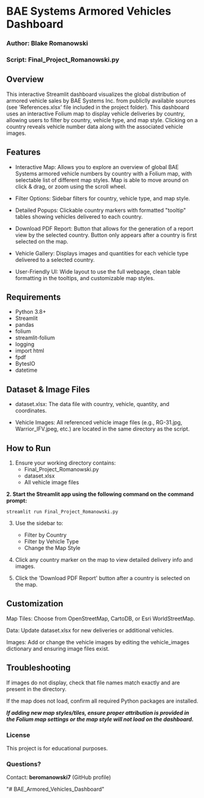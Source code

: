 # BAE Systems Armored Vehicles Dashboard
### Author: Blake Romanowski
### Script: Final_Project_Romanowski.py

## Overview
This interactive Streamlit dashboard visualizes the global distribution of armored vehicle sales by BAE Systems Inc. from publiclly available sources (see 'References.xlsx' file included in the project folder). This dashboard uses an interactive Folium map to display vehicle deliveries by country, allowing users to filter by country, vehicle type, and map style. Clicking on a country reveals vehicle number data along with the associated vehicle images.

## Features
- Interactive Map: Allows you to explore an overview of global BAE Systems armored vehicle numbers by country with a Folium map, with selectable list of different map styles. Map is able to move around on click & drag, or zoom using the scroll wheel.

- Filter Options: Sidebar filters for country, vehicle type, and map style.

- Detailed Popups: Clickable country markers with formatted "tooltip" tables showing vehicles delivered to each country.

- Download PDF Report: Button that allows for the generation of a report view by the selected country. Button only appears after a country is first selected on the map.

- Vehicle Gallery: Displays images and quantities for each vehicle type delivered to a selected country.

- User-Friendly UI: Wide layout to use the full webpage, clean table formatting in the tooltips, and customizable map styles.

## Requirements
- Python 3.8+
- Streamlit
- pandas
- folium
- streamlit-folium
- logging
- import html
- fpdf
- BytesIO
- datetime


## Dataset & Image Files
- dataset.xlsx: The data file with country, vehicle, quantity, and coordinates.

- Vehicle Images: All referenced vehicle image files (e.g., RG-31.jpg, Warrior_IFV.jpeg, etc.) are located in the same directory as the script.

## How to Run
1. Ensure your working directory contains:
    - Final_Project_Romanowski.py
    - dataset.xlsx
    - All vehicle image files

**2. Start the Streamlit app using the following command on the command prompt:**

    streamlit run Final_Project_Romanowski.py

3. Use the sidebar to:
    - Filter by Country
    - Filter by Vehicle Type
    - Change the Map Style

4. Click any country marker on the map to view detailed delivery info and images.
5. Click the 'Download PDF Report' button after a country is selected on the map.

## Customization
Map Tiles: Choose from OpenStreetMap, CartoDB, or Esri WorldStreetMap.

Data: Update dataset.xlsx for new deliveries or additional vehicles.

Images: Add or change the vehicle images by editing the vehicle_images dictionary and ensuring image files exist.

## Troubleshooting
If images do not display, check that file names match exactly and are present in the directory. 

If the map does not load, confirm all required Python packages are installed. 

***If adding new map styles/tiles, ensure proper attribution is provided in the Folium map settings or the map style will not load on the dashboard.***

### License
This project is for educational purposes.

### Questions?
Contact: **beromanowski7** (GitHub profile)


"# BAE_Armored_Vehicles_Dashboard" 
